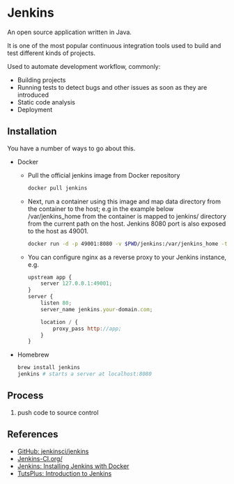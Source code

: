 # Jenkins

An open source application written in Java.

It is one of the most popular continuous integration tools used to build and test different kinds of projects.

Used to automate development workflow, commonly:

-   Building projects
-   Running tests to detect bugs and other issues as soon as they are introduced
-   Static code analysis
-   Deployment

## Installation

You have a number of ways to go about this.

-   Docker

    -   Pull the official jenkins image from Docker repository

        ```sh
        docker pull jenkins
        ```

    -   Next, run a container using this image and map data directory from the container to the host; e.g in the example below /var/jenkins_home from the container is mapped to jenkins/ directory from the current path on the host. Jenkins 8080 port is also exposed to the host as 49001.

        ```sh
        docker run -d -p 49001:8080 -v $PWD/jenkins:/var/jenkins_home -t jenkins
        ```

    -   You can configure nginx as a reverse proxy to your Jenkins instance, e.g.

        ```js
        upstream app {
            server 127.0.0.1:49001;
        }
        server {
            listen 80;
            server_name jenkins.your-domain.com;

            location / {
                proxy_pass http://app;
            }
        }
        ```

-   Homebrew

    ```sh
    brew install jenkins
    jenkins # starts a server at localhost:8080
    ```

## Process

1. push code to source control

## References

-   [GitHub: jenkinsci/jenkins](https://github.com/jenkinsci/jenkins)
-   [Jenkins-CI.org/](https://jenkins-ci.org)
-   [Jenkins: Installing Jenkins with Docker](https://wiki.jenkins-ci.org/display/JENKINS/Installing+Jenkins+with+Docker)
-   [TutsPlus: Introduction to Jenkins](http://code.tutsplus.com/tutorials/introduction-to-jenkins-an-open-source-continuous-integration-server--cms-23879)
